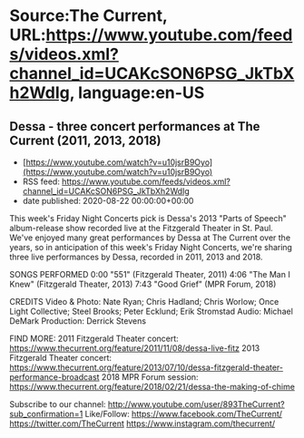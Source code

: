# Source:The Current, URL:https://www.youtube.com/feeds/videos.xml?channel_id=UCAKcSON6PSG_JkTbXh2WdIg, language:en-US

## Dessa - three concert performances at The Current (2011, 2013, 2018)
 - [https://www.youtube.com/watch?v=u10jsrB9Oyo](https://www.youtube.com/watch?v=u10jsrB9Oyo)
 - RSS feed: https://www.youtube.com/feeds/videos.xml?channel_id=UCAKcSON6PSG_JkTbXh2WdIg
 - date published: 2020-08-22 00:00:00+00:00

This week's Friday Night Concerts pick is Dessa's 2013 "Parts of Speech" album-release show recorded live at the Fitzgerald Theater in St. Paul. We've enjoyed many great performances by Dessa at The Current over the years, so in anticipation of this week's Friday Night Concerts, we're sharing three live performances by Dessa, recorded in 2011, 2013 and 2018.

SONGS PERFORMED
0:00 "551" (Fitzgerald Theater, 2011)
4:06 "The Man I Knew" (Fitzgerald Theater, 2013)
7:43 "Good Grief" (MPR Forum, 2018)

CREDITS
Video & Photo: Nate Ryan; Chris Hadland; Chris Worlow; Once Light Collective; Steel Brooks; Peter Ecklund; Erik Stromstad
Audio: Michael DeMark
Production: Derrick Stevens

FIND MORE:
2011 Fitzgerald Theater concert: https://www.thecurrent.org/feature/2011/11/08/dessa-live-fitz
2013 Fitzgerald Theater concert: https://www.thecurrent.org/feature/2013/07/10/dessa-fitzgerald-theater-performance-broadcast
2018 MPR Forum session:
https://www.thecurrent.org/feature/2018/02/21/dessa-the-making-of-chime

Subscribe to our channel:
http://www.youtube.com/user/893TheCurrent?sub_confirmation=1
Like/Follow:
https://www.facebook.com/TheCurrent/
https://twitter.com/TheCurrent
https://www.instagram.com/thecurrent/

